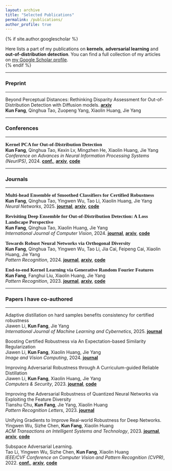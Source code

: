```yaml
---
layout: archive
title: "Selected Publications"
permalink: /publications/
author_profile: true
---
```


{% if site.author.googlescholar %}
  <div class="wordwrap">Here lists a part of my publications on <b>kernels</b>, <b>adversarial learning</b> and <b>out-of-distribution detection</b>. You can find a full collection of my articles on <a href="{{site.author.googlescholar}}">my Google Scholar profile</a>.</div>
{% endif %}

<!-- {% include base_path %}

{% for post in site.publications reversed %}
  {% include archive-single.html %}
{% endfor %} -->

---

### Preprint
---
<!-- **Fang K.**, et al. Kernel PCA for Out-of-Distribution Detection. **[arxiv](https://arxiv.org/abs/2402.02949)** -->

Beyond Perceptual Distances: Rethinking Disparity Assessment for Out-of-Distribution Detection with Diffusion models. **[arxiv](https://arxiv.org/abs/2409.10094)**  
**Kun Fang**, Qinghua Tao, Zuopeng Yang, Xiaolin Huang, Jie Yang

---

### Conferences
---
<!-- <span style="font-family: 'Open Sans', sans-serif;"> -->
<!-- <span style="font-family: 'Times New Roman', serif;"> -->
<!-- <span style="font-family:Papyrus; font-size:1em;"> -->
<span style="font-family:comic sans ms; font-size:1.1em;">**Kernel PCA for Out-of-Distribution Detection**</span>  
**Kun Fang**, Qinghua Tao, Kexin Lv, Mingzhen He, Xiaolin Huang, Jie Yang  
*Conference on Advances in Neural Information Processing Systems (NeurIPS)*, 2024. **[conf.](https://papers.nips.cc/paper_files/paper/2024/hash/f2543511e5f4d4764857f9ad833a977d-Abstract-Conference.html)**, **[arxiv](https://arxiv.org/abs/2402.02949)**, **[code](https://github.com/fanghenshaometeor/ood-kernel-pca)**

---

### Journals
---

<span style="font-family:comic sans ms; font-size:1.1em;">**Multi-head Ensemble of Smoothed Classifiers for Certified Robustness**</span>  
**Kun Fang**, Qinghua Tao, Yingwen Wu, Tao Li, Xiaolin Huang, Jie Yang  
*Neural Networks*, 2025. **[journal](https://doi.org/10.1016/j.neunet.2025.107426)**, **[arxiv](https://arxiv.org/abs/2211.10882)**, **[code](https://github.com/fanghenshaometeor/smoothed-multihead-ensemble)**

<span style="font-family:comic sans ms; font-size:1.1em;">**Revisiting Deep Ensemble for Out-of-Distribution Detection: A Loss Landscape Perspective**</span>  
**Kun Fang**, Qinghua Tao, Xiaolin Huang, Jie Yang  
*International Journal of Computer Vision*, 2024. **[journal](https://doi.org/10.1007/s11263-024-02156-x)**, **[arxiv](https://arxiv.org/abs/2310.14227)**, **[code](https://github.com/fanghenshaometeor/ood-mode-ensemble)**

<span style="font-family:comic sans ms; font-size:1.1em;">**Towards Robust Neural Networks via Orthogonal Diversity**</span>  
**Kun Fang**, Qinghua Tao, Yingwen Wu, Tao Li, Jia Cai, Feipeng Cai, Xiaolin Huang, Jie Yang  
*Pattern Recognition*, 2024. **[journal](https://doi.org/10.1016/j.patcog.2024.110281)**, **[arxiv](https://arxiv.org/abs/2010.12190)**, **[code](https://github.com/fanghenshaometeor/DIversity-via-Orthogonality)**

<span style="font-family:comic sans ms; font-size:1.1em;">**End-to-end Kernel Learning via Generative Random Fourier Features**</span>  
**Kun Fang**, Fanghui Liu, Xiaolin Huang, Jie Yang  
*Pattern Recognition*, 2023. **[journal](https://doi.org/10.1016/j.patcog.2022.109057)**, **[arxiv](https://arxiv.org/abs/2009.04614)**, **[code](https://github.com/fanghenshaometeor/GenerativeRFF)**<!--, **[read more](/publication/2015-10-01-paper-title-number-3)**-->

---

### Papers I have co-authored
---

Adaptive distillation on hard samples benefits consistency for certified robustness  
Jiawen Li, **Kun Fang**, Jie Yang  
*International Journal of Machine Learning and Cybernetics*, 2025. **[journal](https://doi.org/10.1007/s13042-025-02568-2)**

Boosting Certified Robustness via An Expectation-based Similarity Regularization  
Jiawen Li, **Kun Fang**, Xiaolin Huang, Jie Yang  
*Image and Vision Computing*, 2024. **[journal](https://doi.org/10.1016/j.imavis.2024.105272)**

Improving Adversarial Robustness through A Curriculum-guided Reliable Distillation  
Jiawen Li, **Kun Fang**, Xiaolin Huang, Jie Yang  
*Computers & Security*, 2023. **[journal](https://doi.org/10.1016/j.cose.2023.103411)**, **[code](https://github.com/kevinlee26/kevin_first)**

Improving the Adversarial Robustness of Quantized Neural Networks via Exploiting the Feature Diversity  
Tianshu Chu, **Kun Fang**, Jie Yang, Xiaolin Huang  
*Pattern Recognition Letters*, 2023. **[journal](https://doi.org/10.1016/j.patrec.2023.10.024)**

Unifying Gradients to Improve Real-world Robustness for Deep Networks.  
Yingwen Wu, Sizhe Chen, **Kun Fang**, Xiaolin Huang  
*ACM Transactions on Intelligent Systems and Technology*, 2023. **[journal](https://dl.acm.org/doi/10.1145/3617895)**, **[arxiv](https://arxiv.org/abs/2208.06228)**, **[code](https://github.com/snowien/UniG-pytorch)**

Subspace Adversarial Learning.  
Tao Li, Yingwen Wu, Sizhe Chen, **Kun Fang**, Xiaolin Huang  
*IEEE/CVF Conference on Computer Vision and Pattern Recognition (CVPR)*, 2022. **[conf.](https://openaccess.thecvf.com/content/CVPR2022/html/Li_Subspace_Adversarial_Training_CVPR_2022_paper)**, **[arxiv](https://arxiv.org/abs/2111.12229)**, **[code](https://github.com/nblt/sub-at)**